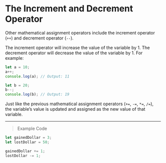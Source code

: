 # The Increment and Decrement Operator

Other mathematical assignment operators include the increment operator (`++`) and decrement operator (`--`).

The increment operator will increase the value of the variable by 1. The decrement operator will decrease the value of the variable by 1. For example:
```js
let a = 10;
a++;
console.log(a); // Output: 11
```
```js
let b = 20;
b--;
console.log(b); // Output: 19
```
Just like the previous mathematical assignment operators (`+=`, `-=`, `*=`, `/=`), the variable’s value is updated and assigned as the new value of that variable.

---
> Example Code
```js
let gainedDollar = 3;
let lostDollar = 50;

gainedDollar += 1; 
lostDollar -= 1;
```